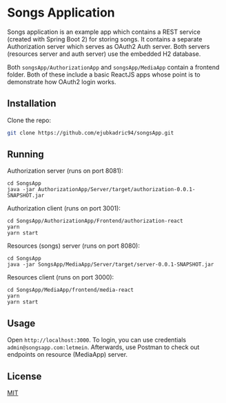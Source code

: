 # Songs Application

Songs application is an example app which contains a REST service (created with Spring Boot 2) for storing songs. It contains a separate Authorization server which serves as OAuth2 Auth server. Both servers (resources server and auth server) use the embedded H2 database.

Both `songsApp/AuthorizationApp` and `songsApp/MediaApp` contain a frontend folder. Both of these include a basic ReactJS apps whose point is to demonstrate how OAuth2 login works.

## Installation

Clone the repo:

```bash
git clone https://github.com/ejubkadric94/songsApp.git
```

## Running

Authorization server (runs on port 8081):
```
cd SongsApp
java -jar AuthorizationApp/Server/target/authorization-0.0.1-SNAPSHOT.jar 
```

Authorization client (runs on port 3001):
```
cd SongsApp/AuthorizationApp/Frontend/authorization-react
yarn
yarn start
```


Resources (songs) server (runs on port 8080):
```
cd SongsApp
java -jar SongsApp/MediaApp/Server/target/server-0.0.1-SNAPSHOT.jar 
```

Resources client (runs on port 3000):
```
cd SongsApp/MediaApp/frontend/media-react
yarn
yarn start
```

## Usage
Open `http://localhost:3000`. To login, you can use credentials `admin@songsapp.com:letmein`. Afterwards, use Postman to check out endpoints on resource (MediaApp) server.


## License
[MIT](https://choosealicense.com/licenses/mit/)
